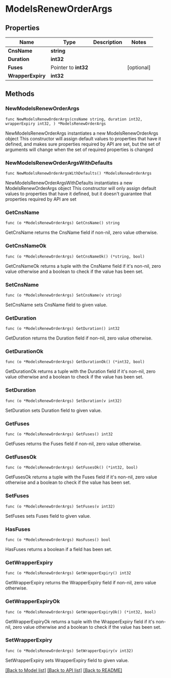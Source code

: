 # ModelsRenewOrderArgs

## Properties

Name | Type | Description | Notes
------------ | ------------- | ------------- | -------------
**CnsName** | **string** |  | 
**Duration** | **int32** |  | 
**Fuses** | Pointer to **int32** |  | [optional] 
**WrapperExpiry** | **int32** |  | 

## Methods

### NewModelsRenewOrderArgs

`func NewModelsRenewOrderArgs(cnsName string, duration int32, wrapperExpiry int32, ) *ModelsRenewOrderArgs`

NewModelsRenewOrderArgs instantiates a new ModelsRenewOrderArgs object
This constructor will assign default values to properties that have it defined,
and makes sure properties required by API are set, but the set of arguments
will change when the set of required properties is changed

### NewModelsRenewOrderArgsWithDefaults

`func NewModelsRenewOrderArgsWithDefaults() *ModelsRenewOrderArgs`

NewModelsRenewOrderArgsWithDefaults instantiates a new ModelsRenewOrderArgs object
This constructor will only assign default values to properties that have it defined,
but it doesn't guarantee that properties required by API are set

### GetCnsName

`func (o *ModelsRenewOrderArgs) GetCnsName() string`

GetCnsName returns the CnsName field if non-nil, zero value otherwise.

### GetCnsNameOk

`func (o *ModelsRenewOrderArgs) GetCnsNameOk() (*string, bool)`

GetCnsNameOk returns a tuple with the CnsName field if it's non-nil, zero value otherwise
and a boolean to check if the value has been set.

### SetCnsName

`func (o *ModelsRenewOrderArgs) SetCnsName(v string)`

SetCnsName sets CnsName field to given value.


### GetDuration

`func (o *ModelsRenewOrderArgs) GetDuration() int32`

GetDuration returns the Duration field if non-nil, zero value otherwise.

### GetDurationOk

`func (o *ModelsRenewOrderArgs) GetDurationOk() (*int32, bool)`

GetDurationOk returns a tuple with the Duration field if it's non-nil, zero value otherwise
and a boolean to check if the value has been set.

### SetDuration

`func (o *ModelsRenewOrderArgs) SetDuration(v int32)`

SetDuration sets Duration field to given value.


### GetFuses

`func (o *ModelsRenewOrderArgs) GetFuses() int32`

GetFuses returns the Fuses field if non-nil, zero value otherwise.

### GetFusesOk

`func (o *ModelsRenewOrderArgs) GetFusesOk() (*int32, bool)`

GetFusesOk returns a tuple with the Fuses field if it's non-nil, zero value otherwise
and a boolean to check if the value has been set.

### SetFuses

`func (o *ModelsRenewOrderArgs) SetFuses(v int32)`

SetFuses sets Fuses field to given value.

### HasFuses

`func (o *ModelsRenewOrderArgs) HasFuses() bool`

HasFuses returns a boolean if a field has been set.

### GetWrapperExpiry

`func (o *ModelsRenewOrderArgs) GetWrapperExpiry() int32`

GetWrapperExpiry returns the WrapperExpiry field if non-nil, zero value otherwise.

### GetWrapperExpiryOk

`func (o *ModelsRenewOrderArgs) GetWrapperExpiryOk() (*int32, bool)`

GetWrapperExpiryOk returns a tuple with the WrapperExpiry field if it's non-nil, zero value otherwise
and a boolean to check if the value has been set.

### SetWrapperExpiry

`func (o *ModelsRenewOrderArgs) SetWrapperExpiry(v int32)`

SetWrapperExpiry sets WrapperExpiry field to given value.



[[Back to Model list]](../README.md#documentation-for-models) [[Back to API list]](../README.md#documentation-for-api-endpoints) [[Back to README]](../README.md)


